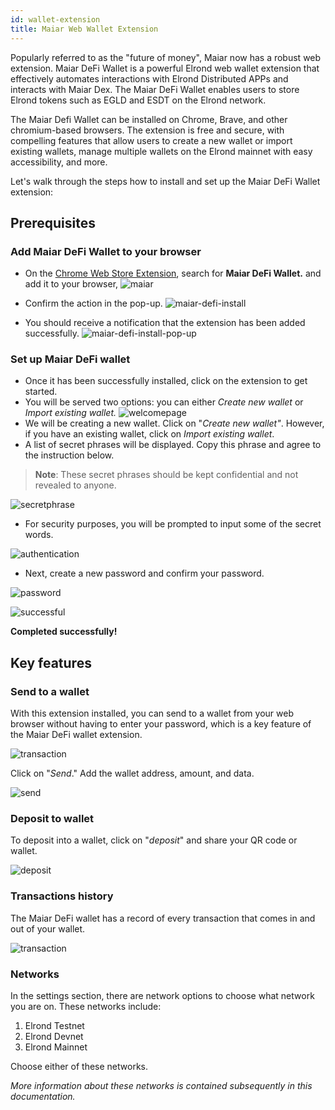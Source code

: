 ```yaml
---
id: wallet-extension
title: Maiar Web Wallet Extension
---
```



Popularly referred to as the "future of money", Maiar now has a robust web extension. Maiar DeFi Wallet is a powerful Elrond web wallet extension that effectively automates interactions with Elrond Distributed APPs and interacts with Maiar Dex. The Maiar DeFi Wallet enables users to store Elrond tokens such as EGLD and ESDT on the Elrond network.

The Maiar Defi Wallet can be installed on Chrome, Brave, and other chromium-based browsers. The extension is free and secure, with compelling features that allow users to create a new wallet or import existing wallets, manage multiple wallets on the Elrond mainnet with easy accessibility, and more.

Let's walk through the steps how to install and set up the Maiar DeFi Wallet extension:

## Prerequisites

### Add Maiar DeFi Wallet to your browser

* On the [Chrome Web Store Extension](https://chrome.google.com/webstore/category/extensions), search for **Maiar DeFi Wallet.** and add it to your browser,
  ![maiar](/wallet/wallet-extension/wallet_extension_step1.png)

* Confirm the action in the pop-up.
  ![maiar-defi-install](/wallet/wallet-extension/wallet_extension_step2.png)

* You should receive a notification that the extension has been added successfully. 
  ![maiar-defi-install-pop-up](/wallet/wallet-extension/wallet_extension_step3.png)

### Set up Maiar DeFi wallet
* Once it has been successfully installed, click on the extension to get started.
* You will be served two options: you can either *Create new wallet* or *Import existing wallet.*
![welcomepage](/wallet/wallet-extension/wallet_extension_step4.png)
* We will be creating a new wallet. Click on "*Create new wallet"*. However, if you have an existing wallet, click on *Import existing wallet*. 
* A list of secret phrases will be displayed. Copy this phrase and agree to the instruction below.
> **Note**: These secret phrases should be kept confidential and not revealed to anyone.

![secretphrase](/wallet/wallet-extension/wallet_extension_step5.png)

* For security purposes, you will be prompted to input some of the secret words.

![authentication](/wallet/wallet-extension/wallet_extension_step6.png)

* Next, create a new password and confirm your password.

![password](/wallet/wallet-extension/wallet_extension_step7.png)

![successful](/wallet/wallet-extension/wallet_extension_step8.png)

**Completed successfully!**


## Key features

### Send to a wallet

With this extension installed, you can send to a wallet from your web browser without having to enter your password, which is a key feature of the Maiar DeFi wallet extension.

![transaction](/wallet/wallet-extension/wallet_extension_step9.png)

Click on "*Send*." Add the wallet address, amount, and data.

![send](/wallet/wallet-extension/wallet_extension_step10.png)

### Deposit to wallet

To deposit into a wallet, click on "*deposit*" and share your QR code or wallet.

![deposit](/wallet/wallet-extension/wallet_extension_step11.png)

### Transactions history

The Maiar DeFi wallet has a record of every transaction that comes in and out of your wallet.

![transaction](/wallet/wallet-extension/wallet_extension_step12.png)

### Networks

In the settings section, there are network options to choose what network you are on. These networks include:

1. Elrond Testnet
2. Elrond Devnet
3. Elrond Mainnet

Choose either of these networks.

*More information about these networks is contained subsequently in this documentation.*
